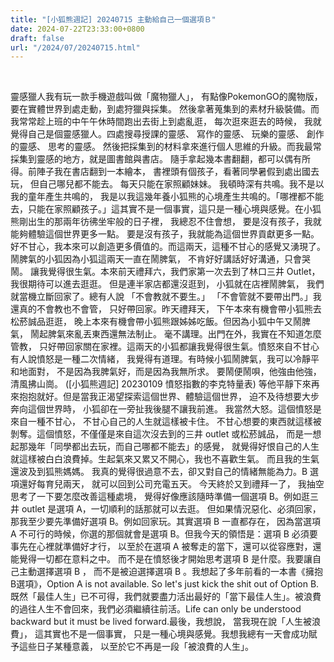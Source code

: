 ```yaml
---
title: "[小狐熊週記] 20240715 主動給自己一個選項Ｂ"
date: 2024-07-22T23:33:00+0800
draft: false
url: "/2024/07/20240715.html"
---
```


 

靈感獵人我有玩一款手機遊戲叫做「魔物獵人」，
有點像PokemonGO的魔物版，
要在實體世界到處走動，到處狩獵與採集。
然後拿著蒐集到的素材升級裝備。而我常常趁上班的中午午休時間跑出去街上到處亂逛，
每次逛來逛去的時候，
我就覺得自己是個靈感獵人。四處搜尋授課的靈感、
寫作的靈感、
玩樂的靈感、
創作的靈感、
思考的靈感。
然後把採集到的材料拿來進行個人思維的升級。而我最常採集到靈感的地方，就是圖書館與書店。
隨手拿起幾本書翻翻，都可以偶有所得。前陣子我在書店翻到一本繪本，
書裡頭有個孩子，看著同學暑假到處出國去玩，
但自己哪兒都不能去。
每天只能在家照顧妹妹。
我頓時深有共鳴。我不是以我的童年產生共鳴的，
我是以我這幾年養小狐熊的心境產生共鳴的。「哪裡都不能去，只能在家照顧孩子。」這其實不是一個事實，這只是一種心境與感覺。在小狐熊剛出生的那兩年彷彿坐牢般的日子裡，
我總忍不住會想，
要是沒有孩子，我就能夠體驗這個世界更多一點。
要是沒有孩子，我就能為這個世界貢獻更多一點。
好不甘心，我本來可以創造更多價值的。而這兩天，這種不甘心的感覺又湧現了。鬧脾氣的小狐因為小狐這兩天一直在鬧脾氣，
不肯好好講話好好溝通，只會哭鬧。
讓我覺得很生氣。本來前天禮拜六，我們家第一次去到了林口三井 Outlet，
我很期待可以進去逛逛。
但是連半家店都還沒逛到，
小狐就在店裡鬧脾氣，
我們就當機立斷回家了。總有人說
「不會教就不要生。」
「不會管就不要帶出門。」我還真的不會教也不會管，
只好帶回家。昨天禮拜天，
下午本來有機會帶小狐熊去松菸誠品逛逛，
晚上本來有機會帶小狐熊跟姊姊吃飯。但因為小狐中午又鬧脾氣，
鬧起脾氣來亂丟東西還無法制止。
毫不講理。出門在外，我實在不知道怎麼管教，
只好帶回家關在家裡。這兩天的小狐都讓我覺得很生氣。憤怒來自不甘心有人說憤怒是一種二次情緒，
我覺得有道理。有時候小狐鬧脾氣，我可以冷靜平和地面對，
不是因為我脾氣好，而是因為我無所求。
要鬧便鬧唄，他強由他強，清風拂山崗。
([小狐熊週記] 20230109 憤怒指數的李克特量表)
等他平靜下來再來抱抱就好。但是當我正渴望探索這個世界、體驗這個世界，
迫不及待想要大步奔向這個世界時，
小狐卻在一旁扯我後腿不讓我前進。
我當然大怒。這個憤怒是來自一種不甘心，
不甘心自己的人生就這樣被卡住。
不甘心想要的東西就這樣被剝奪。這個憤怒，不僅僅是來自這次沒去到的三井 outlet 或松菸誠品，
而是一想起那幾年「同學都出去玩，而自己哪都不能去」的感覺，
就覺得好恨自己的人生就這樣被白白浪費掉。生起氣來又累又不開心，我也不喜歡生氣。
而且我的生氣還波及到狐熊媽媽。
我真的覺得很過意不去，卻又對自己的情緒無能為力。B 選項還好每育兒兩天，
就可以回到公司充電五天。
今天終於又到禮拜一了，
我抽空思考了一下要怎麼改善這種處境，
覺得好像應該隨時準備一個選項 B。例如逛三井 outlet 是選項 A，一切順利的話那就可以去逛。
但如果情況惡化、必須回家，
那我至少要先準備好選項 B。例如回家玩。其實選項 B 一直都存在，
因為當選項 A 不可行的時候，你選的那個就會是選項 B。但我今天的領悟是：選項 B 必須要事先在心裡就準備好才行，
以至於在選項 A 被奪走的當下，還可以從容應對，還能覺得一切都在意料之中。
而不是在憤怒後才開始思考選項 B 是什麼。我要讓自己主動選擇選項 B ，
而不是被迫選擇選項 B 。我想起了多年前看的一本書《擁抱B選項》，Option A is not available. So let's just kick the shit out of Option B.
既然「最佳人生」已不可得，我們就要盡力活出最好的「當下最佳人生」。被浪費的過往人生不會回來，我們必須繼續往前活。Life can only be understood backward but it must be lived forward.最後，我想說，
當我現在說「人生被浪費」，
這其實也不是一個事實，
只是一種心境與感覺。我想我總有一天會成功賦予這些日子某種意義，
以至於它不再是一段「被浪費的人生」。
